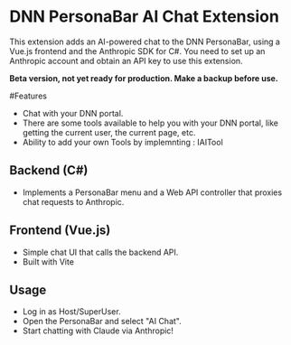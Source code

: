# DNN PersonaBar AI Chat Extension 

This extension adds an AI-powered chat to the DNN PersonaBar, using a Vue.js frontend and the Anthropic SDK for C#.
You need to set up an Anthropic account and obtain an API key to use this extension.

**Beta version, not yet ready for production.
Make a backup before use.**

#Features

- Chat with your DNN portal.
- There are some tools available to help you with your DNN portal, like getting the current user, the current page, etc.
- Ability to add your own Tools by implemnting : IAITool	

## Backend (C#)
- Implements a PersonaBar menu and a Web API controller that proxies chat requests to Anthropic.


## Frontend (Vue.js)
- Simple chat UI that calls the backend API.
- Built with Vite

## Usage
- Log in as Host/SuperUser.
- Open the PersonaBar and select "AI Chat".
- Start chatting with Claude via Anthropic!


